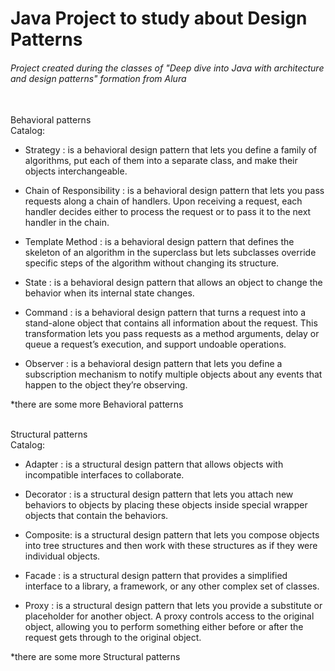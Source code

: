 # Java Project to study about Design Patterns

###### Project created during the classes of "Deep dive into Java with architecture and design patterns" formation from Alura  

<br>
Behavioral patterns
<br>
Catalog:

- Strategy : is a behavioral design pattern that lets you define a family of algorithms, put each of them into a separate class, and make their objects interchangeable.

- Chain of Responsibility : is a behavioral design pattern that lets you pass requests along a chain of handlers. Upon receiving a request, each handler decides either to process the request or to pass it to the next handler in the chain.

- Template Method : is a behavioral design pattern that defines the skeleton of an algorithm in the superclass but lets subclasses override specific steps of the algorithm without changing its structure.

- State : is a behavioral design pattern that allows an object to change the behavior when its internal state changes.

- Command : is a behavioral design pattern that turns a request into a stand-alone object that contains all information about the request. This transformation lets you pass requests as a method arguments, delay or queue a request’s execution, and support undoable operations.

- Observer : is a behavioral design pattern that lets you define a subscription mechanism to notify multiple objects about any events that happen to the object they’re observing.

*there are some more Behavioral patterns

<br>
Structural patterns
<br>
Catalog:

- Adapter : is a structural design pattern that allows objects with incompatible interfaces to collaborate.

- Decorator : is a structural design pattern that lets you attach new behaviors to objects by placing these objects inside special wrapper objects that contain the behaviors.

- Composite: is a structural design pattern that lets you compose objects into tree structures and then work with these structures as if they were individual objects.

- Facade : is a structural design pattern that provides a simplified interface to a library, a framework, or any other complex set of classes.

- Proxy : is a structural design pattern that lets you provide a substitute or placeholder for another object. A proxy controls access to the original object, allowing you to perform something either before or after the request gets through to the original object.

*there are some more Structural patterns